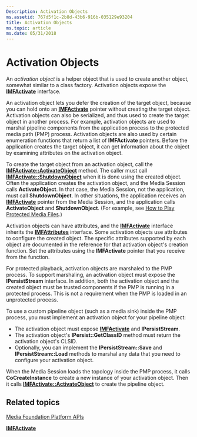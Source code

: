 ```yaml
---
Description: Activation Objects
ms.assetid: 767d5f1c-2b8d-43b6-916b-035129e93204
title: Activation Objects
ms.topic: article
ms.date: 05/31/2018
---
```


# Activation Objects

An *activation object* is a helper object that is used to create another object, somewhat similar to a class factory. Activation objects expose the [**IMFActivate**](/windows/desktop/api/mfobjects/nn-mfobjects-imfactivate) interface.

An activation object lets you defer the creation of the target object, because you can hold onto an [**IMFActivate**](/windows/desktop/api/mfobjects/nn-mfobjects-imfactivate) pointer without creating the target object. Activation objects can also be serialized, and thus used to create the target object in another process. For example, activation objects are used to marshal pipeline components from the application process to the protected media path (PMP) process. Activation objects are also used by certain enumeration functions that return a list of **IMFActivate** pointers. Before the application creates the target object, it can get information about the object by examining attributes on the activation object.

To create the target object from an activation object, call the [**IMFActivate::ActivateObject**](/windows/desktop/api/mfobjects/nf-mfobjects-imfactivate-activateobject) method. The caller must call [**IMFActivate::ShutdownObject**](/windows/desktop/api/mfobjects/nf-mfobjects-imfactivate-shutdownobject) when it is done using the created object. Often the application creates the activation object, and the Media Session calls **ActivateObject**. In that case, the Media Session, not the application, must call **ShutdownObject**. In other situations, the application receives an [**IMFActivate**](/windows/desktop/api/mfobjects/nn-mfobjects-imfactivate) pointer from the Media Session, and the application calls **ActivateObject** and **ShutdownObject**. (For example, see [How to Play Protected Media Files](how-to-play-protected-media-files.md).)

Activation objects can have attributes, and the [**IMFActivate**](/windows/desktop/api/mfobjects/nn-mfobjects-imfactivate) interface inherits the [**IMFAttributes**](/windows/desktop/api/mfobjects/nn-mfobjects-imfattributes) interface. Some activation objects use attributes to configure the created object. The specific attributes supported by each object are documented in the reference for that activation object's creation function. Set the attributes using the **IMFActivate** pointer that you receive from the function.

For protected playback, activation objects are marshaled to the PMP process. To support marshaling, an activation object must expose the **IPersistStream** interface. In addition, both the activation object and the created object must be trusted components if the PMP is running in a protected process. This is not a requirement when the PMP is loaded in an unprotected process.

To use a custom pipeline object (such as a media sink) inside the PMP process, you must implement an activation object for your pipeline object:

-   The activation object must expose [**IMFActivate**](/windows/desktop/api/mfobjects/nn-mfobjects-imfactivate) and **IPersistStream**.
-   The activation object's **IPersist::GetClassID** method must return the activation object's CLSID.
-   Optionally, you can implement the **IPersistStream::Save** and **IPersistStream::Load** methods to marshal any data that you need to configure your activation object.

When the Media Session loads the topology inside the PMP process, it calls **CoCreateInstance** to create a new instance of your activation object. Then it calls [**IMFActivate::ActivateObject**](/windows/desktop/api/mfobjects/nf-mfobjects-imfactivate-activateobject) to create the pipeline object.

## Related topics

<dl> <dt>

[Media Foundation Platform APIs](media-foundation-platform-apis.md)
</dt> <dt>

[**IMFActivate**](/windows/desktop/api/mfobjects/nn-mfobjects-imfactivate)
</dt> </dl>

 

 




